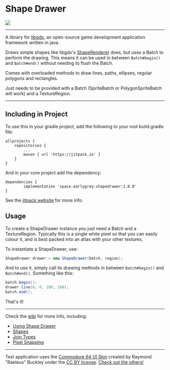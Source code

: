 # Shape Drawer

[![](https://jitpack.io/v/earlygrey/shapedrawer.svg)](https://jitpack.io/#earlygrey/shapedrawer)

---

A library for [libgdx](https://libgdx.badlogicgames.com/), an open-source game development application framework written in java.

Draws simple shapes like libgdx's [ShapeRenderer](https://libgdx.badlogicgames.com/ci/nightlies/docs/api/com/badlogic/gdx/graphics/glutils/ShapeRenderer.html) does, but uses a Batch to perform the drawing. This means it can be used in between `Batch#begin()` and `Batch#end()` without needing to flush the Batch.

Comes with overloaded methods to draw lines, paths, ellipses, regular polygons and rectangles.

Just needs to be provided with a Batch (SpriteBatch or PolygonSpriteBatch will work) and a TextureRegion.

---

## Including in Project

To use this in your gradle project, add the following to your root build.gradle file:
 
```
allprojects {
	repositories {
		...
		maven { url 'https://jitpack.io' }
	}
}
```
And  in your core project add the dependency:
```
dependencies {
        implementation 'space.earlygrey:shapedrawer:1.0.0'
}
```

See the [jitpack website](https://jitpack.io/#earlygrey/shapedrawer/-SNAPSHOT) for more info.


## Usage

To create a ShapeDrawer instance you just need a Batch and a TextureRegion. Typically this is a single white pixel so that you can easily colour it, and is best packed into an atlas with your other textures.

To instantiate a ShapeDrawer, use:

```java
ShapeDrawer drawer = new ShapeDrawer(batch, region);
```

And to use it, simply call its drawing methods in between `Batch#begin()` and `Batch#end()`. Something like this:

```java
batch.begin();
drawer.line(0, 0, 100, 100);
batch.end();
```

That's it!

---

Check the [wiki](https://github.com/earlygrey/shapedrawer/wiki) for more info, including:
* [Using Shape Drawer](https://github.com/earlygrey/shapedrawer/wiki/Using-Shape-Drawer)
* [Shapes](https://github.com/earlygrey/shapedrawer/wiki/Shapes)
* [Join Types](https://github.com/earlygrey/shapedrawer/wiki/Join-Types)
* [Pixel Snapping](https://github.com/earlygrey/shapedrawer/wiki/Pixel-Snapping)


---

Test application uses the [Commodore 64 UI Skin](https://ray3k.wordpress.com/artwork/commodore-64-ui-skin-for-libgdx/) created by Raymond "Raeleus" Buckley under the [CC BY license](https://creativecommons.org/licenses/by/4.0/). [Check out the others!](https://ray3k.wordpress.com/artwork/)
